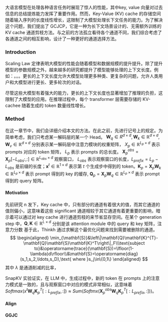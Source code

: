 大语言模型在处理各种语言任务时展现了惊人的性能，其中key, value 向量对过去信息的总结提炼能力发挥了重要作用。然而，Key-Value (KV) cache 的存储空间随着输入序列的长度线性增长，这限制了大模型处理长下文任务的能力。为了解决这个问题，我们提出了 GCJCP，它是一种为长下文场景设计的、无需额外训练的 KV cache 通道剪枝方法。与之前的方法孤立看待各个通道不同，我们综合考虑了各通道之间的相互影响，设计了一种更好的通道选择方法。

### Introduction
Scaling Law 定律表明大模型的性能会随着模型和数据规模的提升提升。除了提升模型的参数规模之外，越来越多的研究都提升了模型能够处理的上下文长度。例如：。。。更长的上下文长度允许大模型处理更多种类、更复杂的问题，允许人类用户和大模型进行更长、更多轮次的对话。

尽管这些大模型有着强大的能力，更长的上下文长度也显著增加了推理的负担，这限制了大模型的应用。在推理过程中，每个 transformer 层需要存储的 KV-cachee 随着生成的 token 数量线性增长。

### Method
在这一章节中，我们会详细介绍本文的方法。在此之前，先进行记号上的规定。为简单考虑，我们只考虑某一解码层的某一个 Head。 $\mathbf{W}_{q} \in \mathbb{}{R}^{d\times d}, \mathbf{W}_{k} \in \mathbb{R}^{d\times d}, \mathbf{W}_{v} \in \mathbb{R}^{d\times d}$ 分别表示某一解码层中注意力模块的权重矩阵， $X_{p}\in \mathbb{R}^{L_{p}\times d}$ 表示 prompts 对应的 token 矩阵， $L_{p}$ 表示 prompts 的总长度。 $\mathbf{X}_p^{obs}=\mathbf{X}_{p}[-L_{obs}:,:] \in \mathbb{R}^{L_{obs} \times d}$ 观察窗口， $L_{obs}$ 表示观察窗口的长度，$L_{prefix}=L_{p}-L_{obs}$ 是前缀的长度；$\mathbf{x}^{t}\in \mathbb{R}^{1\times d}$ 表示第 $t$ 个生成步中得到的 token。$\mathbf{K}_{p} = \mathbf{X}_{p}\mathbf{W}_{k}\in \mathbb{R}^{L_{p}\times d}$ 表示 prompt 得到的 key 的缓存, $\mathbf{Q}_{p}=\mathbf{X}_{p}\mathbf{W}_{q}\in \mathbb{R}^{L_{p}\times d}$ 表示 prompt 得到的 query 矩阵。
#### Motivation
先前研究 n 发下，Key cache 中，只有部分的通道有着很大的值，而其它通道的值则偏小，这意味着这些 significant 通道相较于其它通道有着更重要的影响，暗示着可以通过对 key cache 进行通道剪枝的来节省显存空间。在某个 generation step 中，$\mathbf{Q}, \mathbf{K}\in \mathbb{R}^{L\times d}$ 分别是该 attention module 中的 query 和 key 矩阵，注意力分数
基于此，Thinkh 通过求解这个最优化问题来找到需要被删除的通道。
$$
\begin{aligned}
\min_{\mathbf{S}}&\left\|\mathbf{Q}\mathbf{K}^{T}-\mathbf{Q}\mathbf{S}\mathbf{K}^T\right\|_F\\\text{subject to}&\operatorname{trace}(\mathbf{S})=\lfloor(1-\lambda)d\rfloor\\&\mathbf{S}=\operatorname{diag}(s_1,s_2,\ldots,s_D),\text{ where }s_j\in\{0,1\}
\end{aligned}
$$
其中 $\lambda$ 是通道削减的比率，

SnapKV 实验证实，在 LLM 中，生成过程中，新的 token 在 prompts 上的注意力模式是一致的，且与观察窗口中对应的模式非常相似，这意味着 $Softmax(x^{t}\mathbf{W}_{q} \mathbf{K}_{p}^{T}[: L_{prefix},:]) \approx Sum(Softmx(\mathbf{X}_{p}^{obs}\mathbf{W}_{q}\mathbf{K}_{p}^{T}[: L_{prefix},:]))$。
#### Align

#### GGJC

